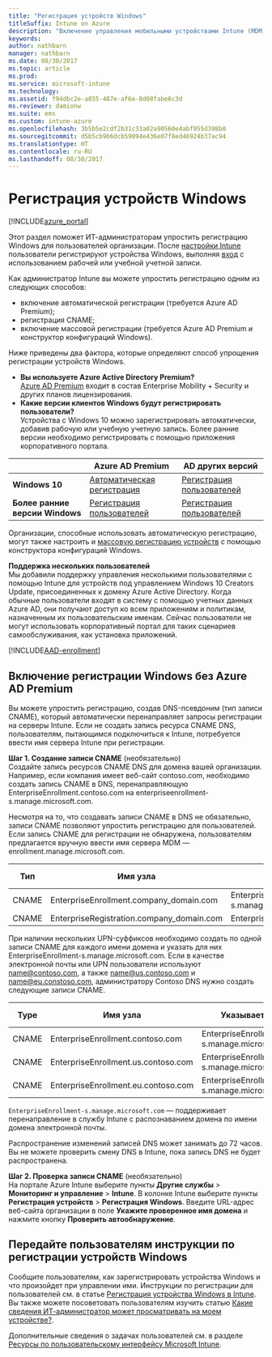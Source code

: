 ```yaml
---
title: "Регистрация устройств Windows"
titleSuffix: Intune on Azure
description: "Включение управления мобильными устройствами Intune (MDM) для устройств Windows.\""
keywords: 
author: nathbarn
manager: nathbarn
ms.date: 08/30/2017
ms.topic: article
ms.prod: 
ms.service: microsoft-intune
ms.technology: 
ms.assetid: f94dbc2e-a855-487e-af6e-8d08fabe6c3d
ms.reviewer: damionw
ms.suite: ems
ms.custom: intune-azure
ms.openlocfilehash: 3b5b5e2cdf2b31c33a02a90560e4abf955d398b0
ms.sourcegitcommit: d5b5cb9b6dcb59094e436e07f8ed46924b37ac94
ms.translationtype: HT
ms.contentlocale: ru-RU
ms.lasthandoff: 08/30/2017
---
```

# <a name="enroll-windows-devices"></a>Регистрация устройств Windows

[!INCLUDE[azure_portal](./includes/azure_portal.md)]

Этот раздел поможет ИТ-администраторам упростить регистрацию Windows для пользователей организации. После [настройки Intune](setup-steps.md) пользователи регистрируют устройства Windows, выполняя [вход](https://docs.microsoft.com/intune-user-help/enroll-your-device-in-intune-windows) с использованием рабочей или учебной учетной записи.  

Как администратор Intune вы можете упростить регистрацию одним из следующих способов:
- включение автоматической регистрации (требуется Azure AD Premium);
- регистрация CNAME;
- включение массовой регистрации (требуется Azure AD Premium и конструктор конфигураций Windows).

Ниже приведены два фактора, которые определяют способ упрощения регистрации устройств Windows.

- **Вы используете Azure Active Directory Premium?** <br>[Azure AD Premium](https://docs.microsoft.com/azure/active-directory/active-directory-get-started-premium) входит в состав Enterprise Mobility + Security и других планов лицензирования.
- **Какие версии клиентов Windows будут регистрировать пользователи?** <br>Устройства с Windows 10 можно зарегистрировать автоматически, добавив рабочую или учебную учетную запись. Более ранние версии необходимо регистрировать с помощью приложения корпоративного портала.

||**Azure AD Premium**|**AD других версий**|
|----------|---------------|---------------|  
|**Windows 10**|[Автоматическая регистрация](#enable-windows-10-automatic-enrollment) |[Регистрация пользователей](#enable-windows-enrollment-without-azure-ad-premium)|
|**Более ранние версии Windows**|[Регистрация пользователей](#enable-windows-enrollment-without-azure-ad-premium)|[Регистрация пользователей](#enable-windows-enrollment-without-azure-ad-premium)|

Организации, способные использовать автоматическую регистрацию, могут также настроить и [массовую регистрацию устройств](windows-bulk-enroll.md) с помощью конструктора конфигураций Windows.

**Поддержка нескольких пользователей**<br>
Мы добавили поддержку управления несколькими пользователями с помощью Intune для устройств под управлением Windows 10 Creators Update, присоединенных к домену Azure Active Directory. Когда обычные пользователи входят в систему с помощью учетных данных Azure AD, они получают доступ ко всем приложениям и политикам, назначенным их пользовательским именам. Сейчас пользователи не могут использовать корпоративный портал для таких сценариев самообслуживания, как установка приложений.

[!INCLUDE[AAD-enrollment](./includes/win10-automatic-enrollment-aad.md)]

## <a name="enable-windows-enrollment-without-azure-ad-premium"></a>Включение регистрации Windows без Azure AD Premium
Вы можете упростить регистрацию, создав DNS-псевдоним (тип записи CNAME), который автоматически перенаправляет запросы регистрации на серверы Intune. Если не создать запись ресурса CNAME DNS, пользователям, пытающимся подключиться к Intune, потребуется ввести имя сервера Intune при регистрации.

**Шаг 1. Создание записи CNAME** (необязательно)<br>
Создайте запись ресурсов CNAME DNS для домена вашей организации. Например, если компания имеет веб-сайт contoso.com, необходимо создать запись CNAME в DNS, перенаправляющую EnterpriseEnrollment.contoso.com на enterpriseenrollment-s.manage.microsoft.com.

Несмотря на то, что создавать записи CNAME в DNS не обязательно, записи CNAME позволяют упростить регистрацию для пользователей. Если запись CNAME для регистрации не обнаружена, пользователям предлагается вручную ввести имя сервера MDM — enrollment.manage.microsoft.com.

|Тип|Имя узла|Указывает на|СРОК ЖИЗНИ|
|----------|---------------|---------------|---|
|CNAME|EnterpriseEnrollment.company_domain.com|EnterpriseEnrollment-s.manage.microsoft.com| 1 час|
|CNAME|EnterpriseRegistration.company_domain.com|EnterpriseRegistration.windows.net|1 час|

При наличии нескольких UPN-суффиксов необходимо создать по одной записи CNAME для каждого имени домена и указать для них EnterpriseEnrollment-s.manage.microsoft.com. Если в качестве электронной почты или UPN пользователи используют name@contoso.com, а также name@us.contoso.com и name@eu.constoso.com, администратору Contoso DNS нужно создать следующие записи CNAME.

|Type|Имя узла|Указывает на|СРОК ЖИЗНИ|  
|----------|---------------|---------------|---|
|CNAME|EnterpriseEnrollment.contoso.com|EnterpriseEnrollment-s.manage.microsoft.com|1 час|
|CNAME|EnterpriseEnrollment.us.contoso.com|EnterpriseEnrollment-s.manage.microsoft.com|1 час|
|CNAME|EnterpriseEnrollment.eu.contoso.com|EnterpriseEnrollment-s.manage.microsoft.com| 1 час|

`EnterpriseEnrollment-s.manage.microsoft.com` — поддерживает перенаправление в службу Intune с распознаванием домена по имени домена электронной почты.

Распространение изменений записей DNS может занимать до 72 часов. Вы не можете проверить смену DNS в Intune, пока запись DNS не будет распространена.

**Шаг 2. Проверка записи CNAME** (необязательно)<br>
На портале Azure Intune выберите пункты **Другие службы** > **Мониторинг и управление** > **Intune**. В колонке Intune выберите пункты **Регистрация устройств** > **Регистрация Windows**. Введите URL-адрес веб-сайта организации в поле **Укажите проверенное имя домена** и нажмите кнопку **Проверить автообнаружение**.

## <a name="tell-users-how-to-enroll-windows-devices"></a>Передайте пользователям инструкции по регистрации устройств Windows
Сообщите пользователям, как зарегистрировать устройства Windows и что произойдет при управлении ими. Инструкции по регистрации для пользователей см. в статье [Регистрация устройства Windows в Intune](https://docs.microsoft.com/intune-user-help/enroll-your-device-in-intune-windows). Вы также можете посоветовать пользователям изучить статью [Какие сведения ИТ-администратор может просматривать на моем устройстве?](https://docs.microsoft.com/intune-user-help/what-can-your-it-administrator-see-when-you-enroll-your-device-in-intune-windows).

Дополнительные сведения о задачах пользователей см. в разделе [Ресурсы по пользовательскому интерфейсу Microsoft Intune](end-user-educate.md).
